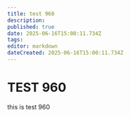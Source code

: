 ```yaml
---
title: test 960
description: 
published: true
date: 2025-06-16T15:00:11.734Z
tags: 
editor: markdown
dateCreated: 2025-06-16T15:00:11.734Z
---
```


# TEST 960
this is test 960
